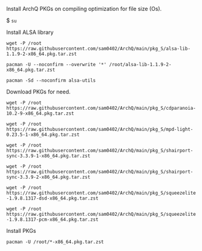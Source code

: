 Install ArchQ PKGs on compiling optimization for file size (Os).

$ `su`

Install ALSA library

`wget -P /root https://raw.githubusercontent.com/sam0402/ArchQ/main/pkg_S/alsa-lib-1.1.9-2-x86_64.pkg.tar.zst`

`pacman -U --noconfirm --overwrite '*' /root/alsa-lib-1.1.9-2-x86_64.pkg.tar.zst`

`pacman -Sd --noconfirm alsa-utils`

Download PKGs for need.

`wget -P /root https://raw.githubusercontent.com/sam0402/ArchQ/main/pkg_S/cdparanoia-10.2-9-x86_64.pkg.tar.zst`

`wget -P /root https://raw.githubusercontent.com/sam0402/ArchQ/main/pkg_S/mpd-light-0.23.5-1-x86_64.pkg.tar.zst`

`wget -P /root https://raw.githubusercontent.com/sam0402/ArchQ/main/pkg_S/shairport-sync-3.3.9-1-x86_64.pkg.tar.zst`

`wget -P /root https://raw.githubusercontent.com/sam0402/ArchQ/main/pkg_S/shairport-sync-3.3.9-2-x86_64.pkg.tar.zst`

`wget -P /root https://raw.githubusercontent.com/sam0402/ArchQ/main/pkg_S/squeezelite-1.9.8.1317-dsd-x86_64.pkg.tar.zst`

`wget -P /root https://raw.githubusercontent.com/sam0402/ArchQ/main/pkg_S/squeezelite-1.9.8.1317-pcm-x86_64.pkg.tar.zst`

Install PKGs

`pacman -U /root/*-x86_64.pkg.tar.zst`
